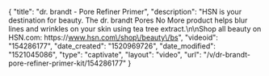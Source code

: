 {
    "title": "dr. brandt - Pore Refiner Primer",
    "description": "HSN is your destination for beauty. The dr. brandt Pores No More product helps blur lines and wrinkles on your skin using tea tree extract.\n\nShop all beauty on HSN.com: https:\/\/www.hsn.com\/shop\/beauty\/bs",
    "videoid": "154286177",
    "date_created": "1520969726",
    "date_modified": "1521045086",
    "type": "captivate",
    "layout": "video",
    "url": "\/v\/dr-brandt-pore-refiner-primer-kit\/154286177"
}